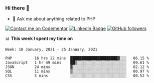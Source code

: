 ### Hi there 👋

<!--
**mustafaculban/mustafaculban** is a ✨ _special_ ✨ repository because its `README.md` (this file) appears on your GitHub profile.

Here are some ideas to get you started:

- 🌱 I’m currently learning ...
- 👯 I’m looking to collaborate on ...
- 🤔 I’m looking for help with ...
- 📫 How to reach me: ...
- 😄 Pronouns: ...
- ⚡ Fun fact: ...

-->
- 💬 Ask me about anything related to PHP

[![Contact me on Codementor](https://www.codementor.io/m-badges/karamusluk/book-session.svg)](https://www.codementor.io/@karamusluk?refer=badge)
[![Linkedin Badge](https://img.shields.io/badge/-Mustafa%20Culban-blue?style=social&logo=Linkedin&logoColor=blue&link=https://www.linkedin.com/in/mustafaculban/)](https://www.linkedin.com/in/mustafaculban/) 
[![GitHub followers](https://img.shields.io/github/followers/karamusluk?label=Follow&style=social)](https://github.com/karamusluk/?tab=follow)


📊 **This week I spent my time on**
<!--START_SECTION:waka-->
```text
Week: 18 January, 2021 - 25 January, 2021

PHP          16 hrs 22 mins  █████████████████████▓░░░   86.15 % 
JavaScript   1 hr 49 mins    ██▒░░░░░░░░░░░░░░░░░░░░░░   09.61 % 
JSON         24 mins         ▓░░░░░░░░░░░░░░░░░░░░░░░░   02.12 % 
SQL          11 mins         ▒░░░░░░░░░░░░░░░░░░░░░░░░   00.97 % 
CSS          5 mins          ░░░░░░░░░░░░░░░░░░░░░░░░░   00.52 % 
```
<!--END_SECTION:waka-->

